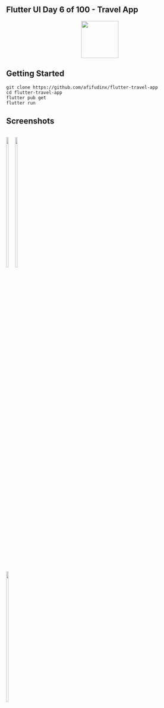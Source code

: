 ## Flutter UI Day 6 of 100 - Travel App
<p align="center">
  <img src="https://avatars.githubusercontent.com/u/94339143?v=4" width=100/>
</p>

## Getting Started

```
git clone https://github.com/afifudinx/flutter-travel-app
cd flutter-travel-app
flutter pub get
flutter run
```

## Screenshots
<p style="float: left;">
  <img src="https://github.com/afifudinx/Flutter-Example/Old/flutter-travel-app/blob/main/screenshots/1.png" width="30%"/>
  <img src="https://github.com/afifudinx/Flutter-Example/Old/flutter-travel-app/blob/main/screenshots/3.png" width="30%"/>
  <img src="https://github.com/afifudinx/Flutter-Example/Old/flutter-travel-app/blob/main/screenshots/4.png" width="30%"/>
</p>
